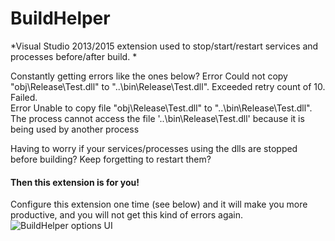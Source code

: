 # BuildHelper

*Visual Studio 2013/2015 extension used to stop/start/restart services and processes before/after build. *

Constantly getting errors like the ones below? 
Error		Could not copy "obj\Release\Test.dll" to "..\bin\Release\Test.dll". Exceeded retry count of 10. Failed.		
Error		Unable to copy file "obj\Release\Test.dll" to "..\bin\Release\Test.dll". The process cannot access the file '..\bin\Release\Test.dll' because it is being used by another process

Having to worry if your services/processes using the dlls are stopped before building? Keep forgetting to restart them?

#### Then this extension is for you!

Configure this extension one time (see below) and it will make you more productive, and you will not get this kind of errors again.
![BuildHelper options UI](https://github.com/nmklotas/BuildHelper/blob/master/Documents/UI.png "BuildHelper UI")

